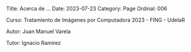 Title: Acerca de ...
Date: 2023-07-23
Category: Page
Ordinal: 006


Curso: Tratamiento de Imágenes por Computadora 2023 - FING - UdelaR

Autor: Juan Manuel Varela

Tutor: Ignacio Ramirez